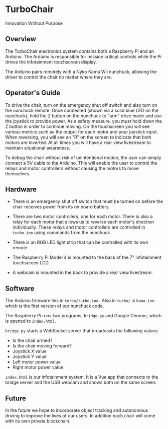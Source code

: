 # TurboChair

Innovation Without Purpose

## Overview

The TurboChair electronics system contains both a Raspberry Pi and an Arduino. The Arduino is responsible for mission critical controls while the Pi drives the infotainment touchscreen display.

The Arduino pairs remotely with a Nyko Kama Wii nunchuck, allowing the driver to control the chair no matter where they are.

## Operator's Guide

To drive the chair, turn on the emergency shut off switch and also turn on the nunchuck remote. Once connected (shown via a solid blue LED on the nunchuck), hold the Z button on the nunchuck to "arm" drive mode and use the joystick to provide power. As a safety measure, you must hold down the Z button in order to continue moving. On the touchscreen you will see various metrics such as the output for each motor and your joystick input. When reversing, you will see an "R" on the screen to indicate that both motors are inverted. At all times you will have a rear view livestream to maintain situational awareness.

To debug the chair without risk of unintentional motion, the user can simply connect a 5V cable to the Arduino. This will enable the user to control the relays and motor controllers without causing the motors to move themselves.

## Hardware

- There is an emergency shut off switch that must be turned on before the chair receives power from its on board battery.

- There are two motor controllers, one for each motor. There is also a relay for each motor that allows us to reverse each motor's direction individually. These relays and motor controllers are controlled in `turbo.ino` using commands from the nunchuck.

- There is an RGB LED light strip that can be controlled with its own remote.

- The Raspberry Pi Model 4 is mounted to the back of the 7" infotainment touchscreen LCD.

- A webcam is mounted in the back to provide a rear view livestream.

## Software

The Arduino firmware lies in `turbo/turbo.ino.` Also in `turbo/` is `kama.ino` which is the first version of our nunchuck code.

The Raspberry Pi runs two programs: `bridge.py` and Google Chrome, which is opened to `index.html`.

`bridge.py` starts a WebSocket server that broadcasts the following values:

- Is the chair armed?
- Is the chair moving forward?
- Joystick X value
- Joystick Y value
- Left motor power value
- Right motor power value

`index.html` is our infotainment system. It is a Vue app that connects to the bridge server and the USB webcam and shows both on the same screen.

## Future

In the future we hope to incorporate object tracking and autonomous driving to improve the lives of our users. In addition each chair will come with its own private blockchain.
